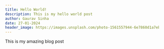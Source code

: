 ```yaml
---
title: Hello World!
description: This is my hello world post
author: Gaurav Sinha
date: 27-01-2024
header_image: https://images.unsplash.com/photo-1561557944-6e7860d1a7eb?q=80&w=1374&auto=format&fit=crop&ixlib=rb-4.0.3&ixid=M3wxMjA3fDB8MHxwaG90by1wYWdlfHx8fGVufDB8fHx8fA%3D%3D
---
```


This is my amazing blog post